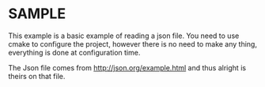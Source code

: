 SAMPLE
======

This example is a basic example of reading a json file.
You need to use cmake to configure the project, however there is no need to make any thing,
everything is done at configuration time.

The Json file comes from http://json.org/example.html and thus alright is theirs on that file.
